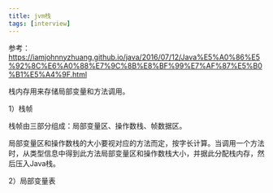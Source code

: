```yaml
---
title: jvm栈
tags: [interview]
---
```


参考：https://iamjohnnyzhuang.github.io/java/2016/07/12/Java%E5%A0%86%E5%92%8C%E6%A0%88%E7%9C%8B%E8%BF%99%E7%AF%87%E5%B0%B1%E5%A4%9F.html

栈内存用来存储局部变量和方法调用。

1）栈帧

栈帧由三部分组成：局部变量区、操作数栈、帧数据区。

局部变量区和操作数栈的大小要视对应的方法而定，按字长计算。当调用一个方法时，从类型信息中得到此方法局部变量区和操作数栈大小，并据此分配栈内存，然后压入Java栈。

2）局部变量表

